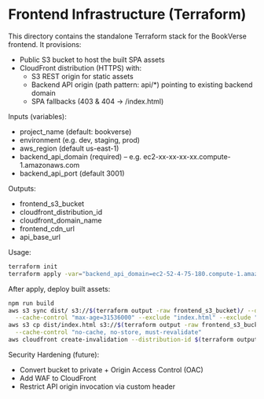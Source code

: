 Frontend Infrastructure (Terraform)
=================================

This directory contains the standalone Terraform stack for the BookVerse frontend.
It provisions:

* Public S3 bucket to host the built SPA assets
* CloudFront distribution (HTTPS) with:
  - S3 REST origin for static assets
  - Backend API origin (path pattern: api/*) pointing to existing backend domain
  - SPA fallbacks (403 & 404 -> /index.html)

Inputs (variables):
* project_name (default: bookverse)
* environment (e.g. dev, staging, prod)
* aws_region (default us-east-1)
* backend_api_domain (required) – e.g. ec2-xx-xx-xx-xx.compute-1.amazonaws.com
* backend_api_port (default 3001)

Outputs:
* frontend_s3_bucket
* cloudfront_distribution_id
* cloudfront_domain_name
* frontend_cdn_url
* api_base_url

Usage:

```bash
terraform init
terraform apply -var="backend_api_domain=ec2-52-4-75-180.compute-1.amazonaws.com"
```

After apply, deploy built assets:

```bash
npm run build
aws s3 sync dist/ s3://$(terraform output -raw frontend_s3_bucket)/ --delete \
  --cache-control "max-age=31536000" --exclude "index.html" --exclude "*.html"
aws s3 cp dist/index.html s3://$(terraform output -raw frontend_s3_bucket)/index.html \
  --cache-control "no-cache, no-store, must-revalidate"
aws cloudfront create-invalidation --distribution-id $(terraform output -raw cloudfront_distribution_id) --paths '/*'
```

Security Hardening (future):
* Convert bucket to private + Origin Access Control (OAC)
* Add WAF to CloudFront
* Restrict API origin invocation via custom header
